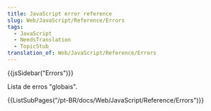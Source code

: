 ```yaml
---
title: JavaScript error reference
slug: Web/JavaScript/Reference/Errors
tags:
  - JavaScript
  - NeedsTranslation
  - TopicStub
translation_of: Web/JavaScript/Reference/Errors
---
```

{{jsSidebar("Errors")}}

Lista de erros "globais".

{{ListSubPages("/pt-BR/docs/Web/JavaScript/Reference/Errors")}}
